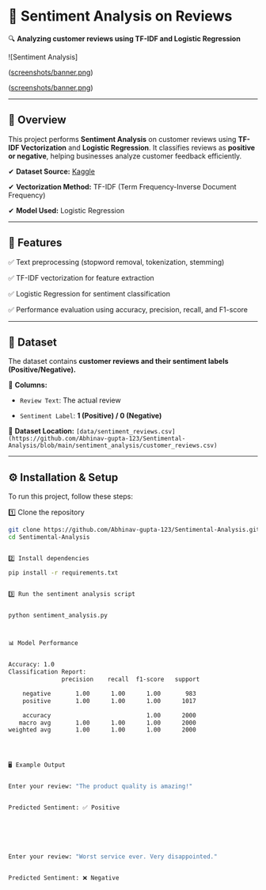 # 📝 Sentiment Analysis on Reviews  


🔍 **Analyzing customer reviews using TF-IDF and Logistic Regression**  



![Sentiment Analysis]


([screenshots/banner.png](https://github.com/Abhinav-gupta-123/Sentimental-Analysis/blob/main/sentiment_analysis/neggative%20review.jpg))


([screenshots/banner.png](https://github.com/Abhinav-gupta-123/Sentimental-Analysis/blob/main/sentiment_analysis/possitive%20review.jpg))


---

## 📖 Overview  

This project performs **Sentiment Analysis** on customer reviews using **TF-IDF Vectorization** and **Logistic Regression**. It classifies reviews as **positive or negative**, helping businesses analyze customer feedback efficiently.  



✔ **Dataset Source:** [Kaggle](https://www.kaggle.com/)  


✔ **Vectorization Method:** TF-IDF (Term Frequency-Inverse Document Frequency)  


✔ **Model Used:** Logistic Regression  


---


## 🚀 Features  


✅ Text preprocessing (stopword removal, tokenization, stemming)  


✅ TF-IDF vectorization for feature extraction  


✅ Logistic Regression for sentiment classification  


✅ Performance evaluation using accuracy, precision, recall, and F1-score  



---


## 📂 Dataset  


The dataset contains **customer reviews and their sentiment labels (Positive/Negative).**  



🔹 **Columns:**  


- `Review Text`: The actual review

- `Sentiment Label`: **1 (Positive) / 0 (Negative)**  


📁 **Dataset Location:** `[data/sentiment_reviews.csv](https://github.com/Abhinav-gupta-123/Sentimental-Analysis/blob/main/sentiment_analysis/customer_reviews.csv)`  



---



## ⚙ Installation & Setup  


To run this project, follow these steps:  


1️⃣ Clone the repository  
```bash
git clone https://github.com/Abhinav-gupta-123/Sentimental-Analysis.git
cd Sentimental-Analysis


2️⃣ Install dependencies

pip install -r requirements.txt


3️⃣ Run the sentiment analysis script


python sentiment_analysis.py



📊 Model Performance


Accuracy: 1.0
Classification Report:
               precision    recall  f1-score   support

    negative       1.00      1.00      1.00       983
    positive       1.00      1.00      1.00      1017

    accuracy                           1.00      2000
   macro avg       1.00      1.00      1.00      2000
weighted avg       1.00      1.00      1.00      2000




🖥 Example Output


Enter your review: "The product quality is amazing!"


Predicted Sentiment: ✅ Positive






Enter your review: "Worst service ever. Very disappointed."


Predicted Sentiment: ❌ Negative






